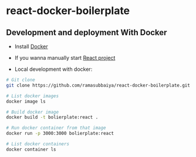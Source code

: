 # react-docker-boilerplate

## Development and deployment With Docker

- Install [Docker](https://docs.docker.com/installation/#installation)

- If you wanna manually start [React project](https://reactjs.org/docs/create-a-new-react-app.html)

- Local development with docker:

```bash
# Git clone
git clone https://github.com/ramasubbaiya/react-docker-boilerplate.git

# List docker images
docker image ls

# Build docker image
docker build -t bolierplate:react .

# Run docker container from that image
docker run -p 3000:3000 bolierplate:react

# List docker containers
docker container ls
```
